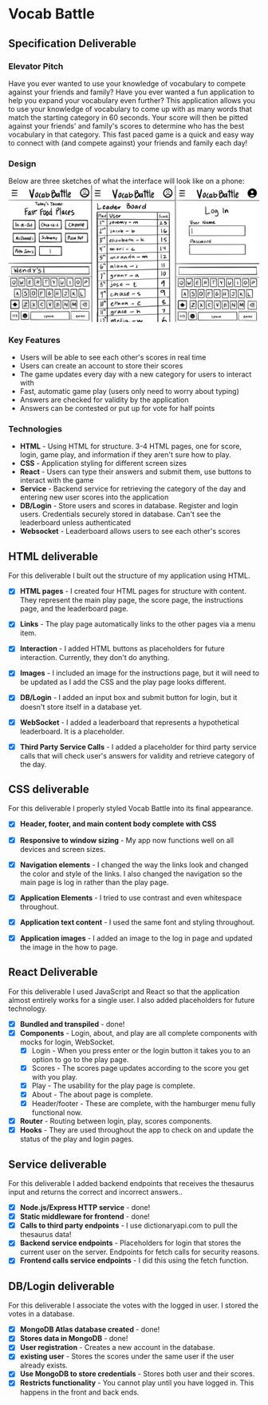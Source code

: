 # Vocab Battle

## Specification Deliverable 
### Elevator Pitch
Have you ever wanted to use your knowledge of vocabulary to compete against your friends and family? Have you ever wanted a fun application to help you expand your vocabulary even further? This application allows you to use your knowledge of vocabulary to come up with as many words that match the starting category in 60 seconds. Your score will then be pitted against your friends' and family's scores to determine who has the best vocabulary in that category. This fast paced game is a quick and easy way to connect with (and compete against) your friends and family each day!

### Design
Below are three sketches of what the interface will look like on a phone: 
![](VocabMockUIJoined.jpeg)

### Key Features
- Users will be able to see each other's scores in real time
- Users can create an account to store their scores
- The game updates every day with a new category for users to interact with
- Fast, automatic game play (users only need to worry about typing)
- Answers are checked for validity by the application
- Answers can be contested or put up for vote for half points

### Technologies
- **HTML** - Using HTML for structure. 3-4 HTML pages, one for score, login, game play, and information if they aren't sure how to play.
- **CSS** - Application styling for different screen sizes
- **React** - Users can type their answers and submit them, use buttons to interact with the game
- **Service** - Backend service for retrieving the category of the day and entering new user scores into the application
- **DB/Login** -  Store users and scores in database. Register and login users. Credentials securely stored in database. Can't see the leaderboard unless authenticated
- **Websocket** -  Leaderboard allows users to see each other's scores

## HTML deliverable

For this deliverable I built out the structure of my application using HTML.

- [x] **HTML pages** - I created four HTML pages for structure with content. They represent the main play page, the score page, the instructions page, and the leaderboard page.
- [x] **Links** - The play page automatically links to the other pages via a menu item.
- [x] **Interaction** - I added HTML buttons as placeholders for future interaction. Currently, they don't do anything.
- [x] **Images** - I included an image for the instructions page, but it will need to be updated as I add the CSS and the play page looks different.
- [x] **DB/Login** - I added an input box and submit button for login, but it doesn't store itself in a database yet.
- [x] **WebSocket** - I added a leaderboard that represents a hypothetical leaderboard. It is a placeholder.
- [x] **Third Party Service Calls** - I added a placeholder for third party service calls that will check user's answers for validity and retrieve category of the day.


## CSS deliverable

For this deliverable I properly styled Vocab Battle into its final appearance.

- [x] **Header, footer, and main content body complete with CSS**
- [x] **Responsive to window sizing** - My app now functions well on all devices and screen sizes.
- [x] **Navigation elements** - I changed the way the links look and changed the color and style of the links. I also changed the navigation so the main page is log in rather than the play page.
- [x] **Application Elements** - I tried to use contrast and even whitespace throughout.
- [x] **Application text content** - I used the same font and styling throughout.
- [x] **Application images** - I added an image to the log in page and updated the image in the how to page.


## React Deliverable

For this deliverable I used JavaScript and React so that the application almost entirely works for a single user. I also added placeholders for future technology.

- [x] **Bundled and transpiled** - done!
- [x] **Components** - Login, about, and play are all complete components with mocks for login, WebSocket.
    - [x] Login - When you press enter or the login button it takes you to an option to go to the play page.
    - [x] Scores - The scores page updates according to the score you get with you play. 
    - [x] Play - The usability for the play page is complete.
    - [x] About - The about page is complete.
    - [x] Header/footer - These are complete, with the hamburger menu fully functional now.
- [x] **Router** - Routing between login, play, scores components.
- [x] **Hooks** - They are used throughout the app to check on and update the status of the play and login pages.

## Service deliverable

For this deliverable I added backend endpoints that receives the thesaurus input and returns the correct and incorrect answers..

- [x] **Node.js/Express HTTP service** - done!
- [x] **Static middleware for frontend** - done!
- [x] **Calls to third party endpoints** - I use dictionaryapi.com to pull the thesaurus data!
- [x] **Backend service endpoints** - Placeholders for login that stores the current user on the server. Endpoints for fetch calls for security reasons.
- [x] **Frontend calls service endpoints** - I did this using the fetch function.

## DB/Login deliverable

For this deliverable I associate the votes with the logged in user. I stored the votes in a database.

- [x] **MongoDB Atlas database created** - done!
- [x] **Stores data in MongoDB** - done!
- [x] **User registration** - Creates a new account in the database.
- [x] **existing user** - Stores the scores under the same user if the user already exists.
- [x] **Use MongoDB to store credentials** - Stores both user and their scores.
- [x] **Restricts functionality** - You cannot play until you have logged in. This happens in the front and back ends.